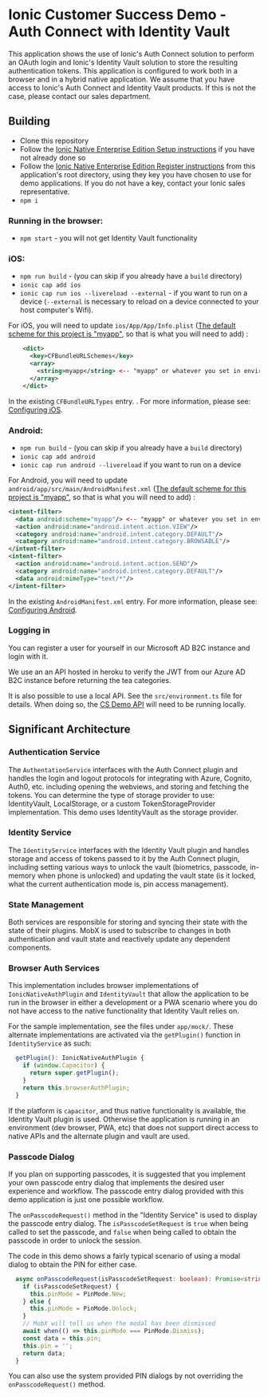# Ionic Customer Success Demo - Auth Connect with Identity Vault

This application shows the use of Ionic's Auth Connect solution to perform an OAuth login and Ionic's Identity Vault solution to store the resulting authentication tokens. This application is configured to work both in a browser and in a hybrid native application. We assume that you have access to Ionic's Auth Connect and Identity Vault products. If this is not the case, please contact our sales department.

## Building

- Clone this repository
- Follow the [Ionic Native Enterprise Edition Setup instructions](https://ionicframework.com/docs/enterprise#setup) if you have not already done so
- Follow the [Ionic Native Enterprise Edition Register instructions](https://ionicframework.com/docs/enterprise#setup) from this application's root directory, using they key you have chosen to use for demo applications. If you do not have a key, contact your Ionic sales representative.
- `npm i`


### Running in the browser:
- `npm start` - you will not get Identity Vault functionality

### iOS:
- `npm run build` - (you can skip if you already have a `build` directory)
- `ionic cap add ios`
- `ionic cap run ios --livereload --external` - if you want to run on a device (`--external` is necessary to reload on a device connected to your host computer's Wifi).

For iOS, you will need to update `ios/App/App/Info.plist` ([The default scheme for this project is "myapp"](https://github.com/ionic-team/cs-demo-ac-iv/blob/react/src/environment.ts#L6), so that is what you will need to add) :
```xml
    <dict>
      <key>CFBundleURLSchemes</key>
      <array>
        <string>myapp</string> <-- "myapp" or whatever you set in environment.ts
      </array>
    </dict>
```
In the existing `CFBundleURLTypes` entry. . For more information, please see: [Configuring iOS](https://capacitor.ionicframework.com/docs/ios/configuration/).

### Android:
- `npm run build` - (you can skip if you already have a `build` directory)
- `ionic cap add android`
- `ionic cap run android --livereload` if you want to run on a device

For Android, you will need to update `android/app/src/main/AndroidManifest.xml` ([The default scheme for this project is "myapp"](https://github.com/ionic-team/cs-demo-ac-iv/blob/react/src/environment.ts#L6), so that is what you will need to add) :
```xml
<intent-filter>
  <data android:scheme="myapp"/> <-- "myapp" or whatever you set in environment.ts
  <action android:name="android.intent.action.VIEW"/>
  <category android:name="android.intent.category.DEFAULT"/>
  <category android:name="android.intent.category.BROWSABLE"/>
</intent-filter>
<intent-filter>
  <action android:name="android.intent.action.SEND"/>
  <category android:name="android.intent.category.DEFAULT"/>
  <data android:mimeType="text/*"/>
</intent-filter>
```
In the existing `AndroidManifest.xml` entry. For more information, please see: [Configuring Android](https://capacitor.ionicframework.com/docs/android/configuration/).

### Logging in

You can register a user for yourself in our Microsoft AD B2C instance and login with it.

We use an an API hosted in heroku to verify the JWT from our Azure AD B2C instance before returning the tea categories.

It is also possible to use a local API. See the `src/environment.ts` file for details.
When doing so, the [CS Demo API](https://github.com/ionic-team/cs-demo-api) will need to be running locally.

## Significant Architecture

### Authentication Service

The `AuthentationService` interfaces with the Auth Connect plugin and handles the login and logout protocols for integrating with Azure, Cognito, Auth0, etc. including
opening the webviews, and storing and fetching the tokens. You can determine the type of storage provider to use: IdentityVault, LocalStorage, or a custom TokenStorageProvider implementation. This demo uses IdentityVault as the storage provider.

### Identity Service

The `IdentityService` interfaces with the Identity Vault plugin and handles storage and access of tokens passed to it by the Auth Connect plugin, including setting various ways to unlock the vault (biometrics, passcode, in-memory when phone is unlocked) and updating the vault state (is it locked, what the current authentication mode is, pin access management). 

### State Management

Both services are responsible for storing and syncing their state with the state of their plugins. MobX is used to subscribe to changes in both authentication and vault state and reactively update any dependent components.

### Browser Auth Services

This implementation includes browser implementations of `IonicNativeAuthPlugin` and `IdentityVault` that allow the application to be run in the browser in either a development or a PWA scenario where you do not have access to the native functionality that Identity Vault relies on.

For the sample implementation, see the files under `app/mock/`. These alternate implementations are activated via the `getPlugin()` function in `IdentityService` as such:

```TypeScript
  getPlugin(): IonicNativeAuthPlugin {
    if (window.Capacitor) {
      return super.getPlugin();
    }
    return this.browserAuthPlugin;
  }
```

If the platform is `capacitor`, and thus native functionality is available, the Identity Vault plugin is used. Otherwise the application is running in an environment (dev browser, PWA, etc) that does not support direct access to native APIs and the alternate plugin and vault are used.

### Passcode Dialog

If you plan on supporting passcodes, it is suggested that you implement your own passcode entry dialog that implements the desired user experience and workflow. The passcode entry dialog provided with this demo application is just one possible workflow.

The `onPasscodeRequest()` method in the "Identity Service" is used to display the passcode entry dialog. The `isPasscodeSetRequest` is `true` when being called to set the passcode, and `false` when being called to obtain the passcode in order to unlock the session.

The code in this demo shows a fairly typical scenario of using a modal dialog to obtain the PIN for either case.

```TypeScript
  async onPasscodeRequest(isPasscodeSetRequest: boolean): Promise<string> {
    if (isPasscodeSetRequest) {
      this.pinMode = PinMode.New;
    } else {
      this.pinMode = PinMode.Unlock;
    }
    // MobX will tell us when the modal has been dismissed
    await when(() => this.pinMode === PinMode.Dismiss);
    const data = this.pin;
    this.pin = '';
    return data;
  }
```

You can also use the system provided PIN dialogs by not overriding the `onPasscodeRequest()` method.
